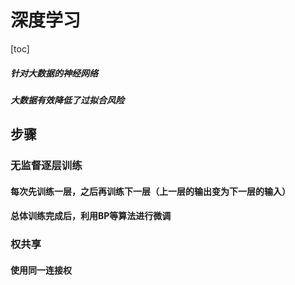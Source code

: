 # 深度学习



[toc]

##### 针对大数据的神经网络

##### 大数据有效降低了过拟合风险



## 步骤



### 无监督逐层训练

#### 每次先训练一层，之后再训练下一层（上一层的输出变为下一层的输入）

#### 总体训练完成后，利用BP等算法进行微调



### 权共享

#### 使用同一连接权

